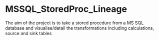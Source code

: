 # MSSQL_StoredProc_Lineage
The aim of the project is to take a stored procedure from a MS SQL database and visualise/detail the transformations including calculations, source and sink tables
